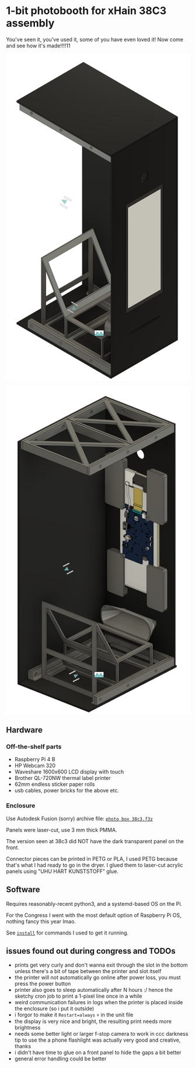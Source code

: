 # 1-bit photobooth for xHain 38C3 assembly

You've seen it, you've used it, some of you have even loved it!
Now come and see how it's made!!!!11

![front-left.png](img/front-left.png)

![back-no-top.png](img/back-no-top.png)

## Hardware

### Off-the-shelf parts

- Raspberry Pi 4 B
- HP Webcam 320
- Waveshare 1600x600 LCD display with touch
- Brother QL-720NW thermal label printer
- 62mm endless sticker paper rolls
- usb cables, power bricks for the above etc.

### Enclosure

Use Autodesk Fusion (sorry) archive file: [`photo box 38c3.f3z`](enclosure/photo%20box%2038c3.f3z)

Panels were laser-cut, use 3 mm thick PMMA.

The version seen at 38c3 did NOT have the dark 
transparent panel on the front.

Connector pieces can be printed in PETG or PLA,
I used PETG because that's what I had ready to go in the dryer.
I glued them to laser-cut acrylic panels using "UHU HART KUNSTSTOFF" glue.


## Software

Requires reasonably-recent python3, and a systemd-based OS on the Pi.

For the Congress I went with the most default option of Raspberry Pi OS,
nothing fancy this year lmao.

See [`install`](install) for commands I used to get it running.


## issues found out during congress and TODOs

- prints get very curly and don't wanna exit through
  the slot in the bottom unless there's a bit of tape
  between the printer and slot itself
- the printer will not automatically go online
  after power loss, you must press the power button
- printer also goes to sleep automatically after N hours :/ 
  hence the sketchy cron job to print a 1-pixel line once in a while
- weird communication failures in logs when the printer is
  placed inside the enclosure (so i put it outside)
- i forgor to make it `Restart=always` 💀 in the unit file
- the display is very nice and bright, the resulting print needs
  more brightness
- needs some better light or larger f-stop camera to work in ccc darkness
  tip to use the a phone flashlight was actually very good and creative, thanks 
- i didn't have time to glue on a front panel to hide the gaps a bit better
- general error handling could be better
